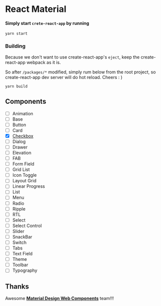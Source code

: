 # React Material

#### Simply start `crete-react-app` by running
```
yarn start
```

### Building
Because we don't want to use create-react-app's `eject`, keep the create-react-app webpack as it is.

So after `/packages/*` modified, simply rum below from the root project, so create-react-app dev server will do hot reload. Cheers : )
```
yarn build
```

## Components
- [ ] Animation
- [ ] Base
- [ ] Button
- [ ] Card
- [x] [Checkbox](https://github.com/ofgeo/react.material/tree/master/packages/checkbox)
- [ ] Dialog
- [ ] Drawer
- [ ] Elevation
- [ ] FAB
- [ ] Form Field
- [ ] Grid List
- [ ] Icon Toggle
- [ ] Layout Grid
- [ ] Linear Progress
- [ ] List
- [ ] Menu
- [ ] Radio
- [ ] Ripple
- [ ] RTL
- [ ] Select
- [ ] Select Control
- [ ] Slider
- [ ] SnackBar
- [ ] Switch
- [ ] Tabs
- [ ] Text Field
- [ ] Theme
- [ ] Toolbar
- [ ] Typography
 
 ## Thanks
 Awesome [**Material Design Web Components**](https://github.com/material-components/material-components-web) team!!!
